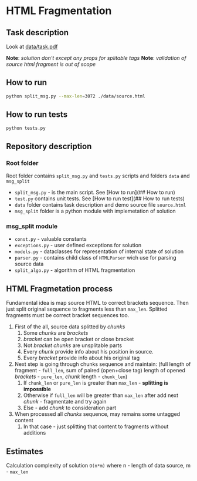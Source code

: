# HTML Fragmentation

## Task description

Look at [data/task.pdf](./data/task.pdf)

__Note__: _solution don't except any props for splitable tags_
__Note__: _validation of source html fragment is out of scope_

## How to run

```bash
python split_msg.py --max-len=3072 ./data/source.html
```

## How to run tests

```bash
python tests.py
```

## Repository description

### Root folder

Root folder contains `split_msg.py` and `tests.py` scripts and folders `data` and `msg_split`

- `split_msg.py` - is the main script. See [How to run](## How to run)
- `test.py` contains unit tests. See [How to run test](## How to run tests)
- `data` folder contains task description and demo source file `source.html`
- `msg_split` folder is a python module with implemetation of solution

### msg_split module

- `const.py` - valuable constants
- `exceptions.py` - user defined exceptions for solution
- `models.py` - dataclasses for representation of internal state of solution
- `parser.py` - contains child class of `HTMLParser` wich use for parsing source data
- `split_algo.py` - algorithm of HTML fragmentation

## HTML Fragmetation process

Fundamental idea is map source HTML to correct brackets sequence. Then just split original sequence to fragments less than `max_len`. Splitted fragments must be correct bracket sequences too.

1. First of the all, source data splitted by _chunks_
    1. Some _chunks_ are _brackets_
    1. _bracket_ can be open bracket or close bracket
    1. Not _bracket_ _chunks_ are unsplitable parts
    1. Every _chunk_ provide info about his position in source.
    1. Every _bracket_ provide info about his original tag
2. Next step is going through chunks sequence and maintain: (full length of fragment - `full_len`, sum of paired (open+close tag) length of opened _brackets_ - `pure_len`, _chunk_ length - `chunk_len`)
    1. If `chunk_len` or `pure_len` is greater than `max_len` - __splitting is impossible__
    2. Otherwise if `full_len` will be greater than `max_len` after add next _chunk_ - fragmentate and try again
    3. Else - add _chunk_ to consideration part
3. When processed all _chunks_ sequence, may remains  some untagged content
    1. In that case - just splitting that content to fragments without additions

## Estimates

Calculation complexity of solution `O(n*m)` where n - length of data source, m - `max_len`
